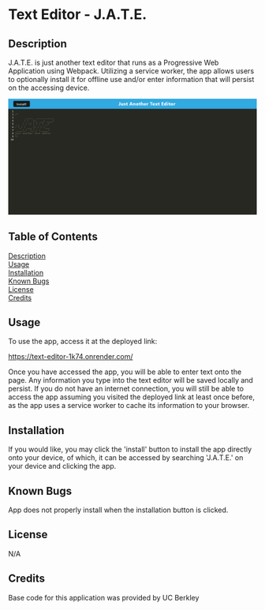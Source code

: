 # Text Editor - J.A.T.E.

## <a id="description"></a>Description
J.A.T.E. is just another text editor that runs as a Progressive Web Application using Webpack. Utilizing a service worker, the app allows users to optionally install it for offline use and/or enter information that will persist on the accessing device.

![image](editor.png)

## Table of Contents
<a href="#description">Description</a> <br>
<a href="#usage">Usage</a> <br>
<a href="#installation">Installation</a> <br>
<a href="#bugs">Known Bugs</a> <br>
<a href="#license">License</a> <br>
<a href="#credits">Credits</a> <br>

## <a id="usage"></a>Usage
To use the app, access it at the deployed link:

https://text-editor-1k74.onrender.com/

Once you have accessed the app, you will be able to enter text onto the page. Any information you type into the text editor will be saved locally and persist. If you do not have an internet connection, you will still be able to access the app assuming you visited the deployed link at least once before, as the app uses a service worker to cache its information to your browser.

## <a id="installation"></a>Installation
If you would like, you may click the 'install' button to install the app directly onto your device, of which, it can be accessed by searching 'J.A.T.E.' on your device and clicking the app. 

## <a id="bugs"></a>Known Bugs
App does not properly install when the installation button is clicked.

## <a id="license"></a>License
N/A

## <a id="credits"></a>Credits
Base code for this application was provided by UC Berkley